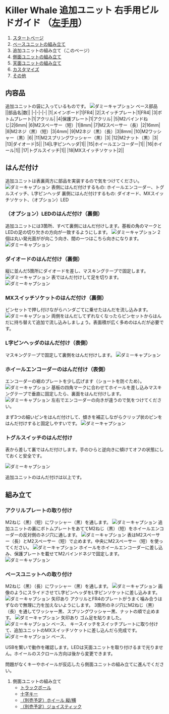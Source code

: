
# Killer Whale 追加ユニット 右手用ビルドガイド （[左手用](../左手用/ベースユニット.md)）

1. [スタートページ](../README.md)
2. [ベースユニットの組み立て](../右手用/2_ベースユニット.md)
3. 追加ユニットの組み立て（このページ）
4. [側面ユニットの組み立て](../右手用/4_側面ユニット_トラックボール.md)
5. [天面ユニットの組み立て](../右手用/5_天面ユニット.md)
6. [カスタマイズ](../右手用/6_カスタマイズ.md)
7. [その他](../右手用/7_その他.md)

## 内容品
追加ユニットの袋に入っているものです。
![ダミーキャプション ベース部品](../img/IMG_.jpeg)  
||部品名|数||
|-|-|-|-|
|1|メインボード|1|FR4|
|2|スイッチプレート|1|FR4|
|3|ボトムプレート|1|アクリル|
|4|保護プレート|1|アクリル|
|5|M2バインドねじ|2|6mm|
|6|M2スペーサー（短）|1|8mm|
|7|M2スペーサー（長）|2|16mm|
|8|M2ネジ（黒）（短）|3|4mm|
|9|M2ネジ（黒）（長）|3|8mm|
|10|M2ワッシャー（黒）|6|
|11|M2スプリングワッシャー（黒）|3|
|12|M2ナット（黒）|3|
|13|ダイオード|5||
|14|L字ピンヘッダ|1||
|15|ホイールエンコーダー|1||
|16|ホイール|1||
|17|トグルスイッチ|1||
|18|MXスイッチソケット|2||

## はんだ付け
追加ユニットは表裏両方に部品を実装するので気をつけてください。
![ダミーキャプション ](../img/IMG_.jpeg)
表側にはんだ付けするもの: ホイールエンコーダー、トグルスイッチ、L字ピンヘッダ
裏側にはんだ付けするもの: ダイオード、MXスイッチソケット、（オプション）LED

### （オプション）LEDのはんだ付け（裏側）
追加ユニットには3箇所、すべて裏側にはんだ付けします。基板の角のマークとLEDの足の切り欠きの方向が一致するようにします。
![ダミーキャプション ](../img/IMG_.jpeg)
2個は丸い発光面がが向こう向き、間の一つはこちら向きになります。
![ダミーキャプション ](../img/IMG_.jpeg)

### ダイオードのはんだ付け（裏側）
縦に並んだ5箇所にダイオードを差し、マスキングテープで固定します。
![ダミーキャプション ](../img/IMG_.jpeg)
表ではんだ付けして足を切ります。
![ダミーキャプション ](../img/IMG_.jpeg)

### MXスイッチソケットのはんだ付け（裏側）
ピンセットで押し付けながらハンダごてに乗せたはんだを流し込みます。
![ダミーキャプション ](../img/IMG_.jpeg)
両側をはんだしてずれなくなったらピンセットからはんだに持ち替えて追加で流し込みしましょう。表面積が広く多めのはんだが必要です。

### L字ピンヘッダのはんだ付け（表側）
マスキングテープで固定して裏側をはんだ付けします。
![ダミーキャプション ](../img/IMG_.jpeg)

### ホイールエンコーダーのはんだ付け（表側）
エンコーダーの裾のプレートを少し広げます（ショートを防ぐため）。
![ダミーキャプション ](../img/IMG_.jpeg)
基板の四角マークに合わせてホイールを差し込みマスキングテープで垂直に固定したら、裏面をはんだ付けします。
![ダミーキャプション ](../img/IMG_.jpeg)
左右でエンコーダーの向きが違うので気をつけてください。

まず3つの細いピンをはんだ付けして、傾きを補正しながらクリップ状のピンをはんだ付けすると固定しやすいです。
![ダミーキャプション ](../img/IMG_.jpeg)

### トグルスイッチのはんだ付け
表から差して裏ではんだ付けします。手のひらと逆向きに傾けてオフの状態にしておくと安全です。

![ダミーキャプション ](../img/IMG_.jpeg)
  
追加ユニットのはんだ付けは以上です。

## 組み立て
### アクリルプレートの取り付け
M2ねじ（黒）（短）にワッシャー（黒）を通します。
![ダミーキャプション ](../img/IMG_.jpeg)
追加ユニットの裏にボトムプレートをあててM2ねじ（黒）（短）をホイールエンコーダーの反対側のネジ穴に通します。
![ダミーキャプション ](../img/IMG_.jpeg)
表はM2スペーサー（長）とM2スペーサー（短）で止めます。中央にM2スペーサー（短）を使ってください。
![ダミーキャプション ](../img/IMG_.jpeg)
ホイールをホイールエンコーダーに差し込み、保護プレートを載せてM2バインドネジで固定します。
![ダミーキャプション ](../img/IMG_.jpeg)

### ベースユニットへの取り付け

M2ねじ（黒）（長）にワッシャー（黒）を通します。
![ダミーキャプション ](../img/IMG_.jpeg)
画像のようにスライドさせてL字ピンヘッダをL字ピンソケットに差し込みます。
![ダミーキャプション 矢印あり](../img/IMG_.jpeg)
アクリルとFR4のプレートがうまく噛み合うはずなので無理に力を加えないようにします。
3箇所のネジ穴にM2ねじ（黒）（長）を通してワッシャー黒、スプリングワッシャー黒、ナットの順で止めます。
![ダミーキャプション 矢印あり](../img/IMG_.jpeg)
ゴム足を貼りました。
![ダミーキャプション ベース、](../img/IMG_.jpeg)
キースイッチをスイッチプレートに取り付けて、追加ユニットのMXスイッチソケットに差し込んだら完成です。
![ダミーキャプション ベース、](../img/IMG_.jpeg)
  
USBを繋いで動作を確認します。LEDは天面ユニットを取り付けるまで光りません。ホイールのスクロール方向は後から変更できます。

問題がなくキーやホイールが反応したら側面ユニットの組み立てに進んでください。

1. 側面ユニットの組み立て
   - [トラックボール](../右手用/側面ユニット_トラックボール.md)
   - [十字キー](../右手用/側面ユニット_十字キー.md)
   - [（別売予定）ホイール 縦/横](../右手用/側面ユニット_ホイール.md)
   - [（別売予定）ジョイスティック](../右手用/側面ユニット_ジョイスティック.md)